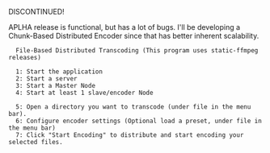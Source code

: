 DISCONTINUED!

APLHA release is functional, but has a lot of bugs. I'll be developing a Chunk-Based Distributed Encoder since that has better inherent scalability. 

      File-Based Distributed Transcoding (This program uses static-ffmpeg releases)

      1: Start the application
      2: Start a server
      3: Start a Master Node
      4: Start at least 1 slave/encoder Node

      5: Open a directory you want to transcode (under file in the menu bar).
      6: Configure encoder settings (Optional load a preset, under file in the menu bar)
      7: Click "Start Encoding" to distribute and start encoding your selected files.
